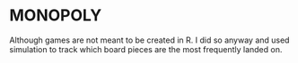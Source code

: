 # MONOPOLY
Although games are not meant to be created in R. I did so anyway and used simulation to track which board pieces are the most frequently landed on.

